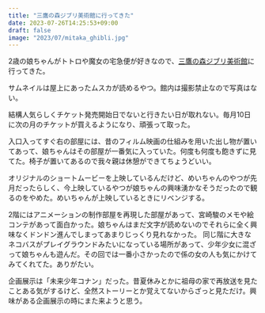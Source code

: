 ```yaml
---
title: "三鷹の森ジブリ美術館に行ってきた"
date: 2023-07-26T14:25:53+09:00
draft: false
image: "2023/07/mitaka_ghibli.jpg"
---
```


2歳の娘ちゃんがトトロや魔女の宅急便が好きなので、[三鷹の森ジブリ美術館](https://www.ghibli-museum.jp/)に行ってきた。

サムネイルは屋上にあったムスカが読めるやつ。館内は撮影禁止なので写真はない。

結構人気らしくチケット発売開始日でないと行きたい日が取れない。毎月10日に次の月のチケットが買えるようになり、頑張って取った。

入口入ってすぐ右の部屋には、昔のフィルム映画の仕組みを用いた出し物が置いてあって、娘ちゃんはその部屋が一番気に入っていた。何度も何度も飽きずに見てた。椅子が置いてあるので我々親は休憩ができてちょうどいい。

オリジナルのショートムービーを上映しているんだけど、めいちゃんのやつが先月だったらしく、今上映しているやつが娘ちゃんの興味湧かなそうだったので観るのをやめた。めいちゃんが上映しているときにリベンジする。

2階にはアニメーションの制作部屋を再現した部屋があって、宮崎駿のメモや絵コンテがあって面白かった。娘ちゃんはまだ文字が読めないのでそれらに全く興味なくドンドン進んでしまってあまりじっくり見れなかった。
同じ階に大きなネコバスがプレイグラウンドみたいになっている場所があって、少年少女に混ざって娘ちゃんも遊んだ。その回では一番小さかったので係の女の人も気にかけてみてくれてた。ありがたい。

企画展示は「未来少年コナン」だった。昔夏休みとかに祖母の家で再放送を見たことある気がするけど、全然ストーリーとか覚えてないからざっと見ただけ。興味がある企画展示の時にまた来ようと思う。